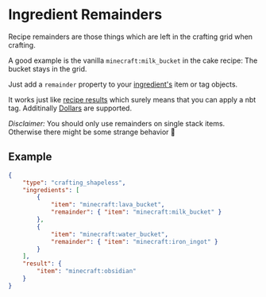 # Ingredient Remainders
Recipe remainders are those things which are left in the crafting grid when crafting.

A good example is the vanilla `minecraft:milk_bucket` in the cake recipe: The bucket stays in the grid.

Just add a `remainder` property to your [ingredient's](../ingredients) item or tag objects.

It works just like [recipe results](../../results) which surely means that you can apply a nbt tag. Additinally [Dollars](../../../dynamic-data/dollars) are supported.

*Disclaimer:* You should only use remainders on single stack items. Otherwise there might be some strange behavior 🙂

## Example

```json
{
	"type": "crafting_shapeless",
	"ingredients": [
		{
			"item": "minecraft:lava_bucket",
			"remainder": { "item": "minecraft:milk_bucket" }
		},
		{
			"item": "minecraft:water_bucket",
			"remainder": { "item": "minecraft:iron_ingot" }
		}
	],
	"result": {
		"item": "minecraft:obsidian"
	}
}
```
